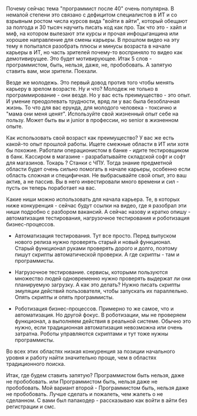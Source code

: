 Почему сейчас тема "программист после 40" очень популярна. В немалой степени это связано с дефицитом специалистов в ИТ и  со взрывным ростом числа курсов вида "войти в айти", который обещают за полгода и 30 тысяч научить писать код как про. Так что это - хайп и миф, на котором вылезают эти курсы и прочая инфоцыганщина или хорошее направление для смены карьеры. В прошлом видео на эту тему я попытался разобрать плюсы и минусы возраста в начале карьеры в ИТ, но часть зрителей почему-то восприняло то видео как демотивирущее. Это будет мотивирующее. Итак 5 слов - программистом, быть, нельзя, даже, не, пробобовать. А запятую ставить вам, мои зрители. Поехали. 

Везде же молодежь. Это первый довод против того чтобы менять карьеру в зрелом возрасте. Ну и что? Молодеж не только в программирование - они везде. Но у вас есть преимущество - это опыт. И умение преодолевать трудности, вряд ли у вас была безоблачная жизнь. То что для вас ерунда, для молодого человека - токсично и "мама они меня ценят". Используйте свой жизненный опыт себе на пользу. Может быть вы и junior в профессии, но senior в жизненном опыте. 

Как использовать свой возраст как преимущество? У вас же есть какой-то опыт прошлой работы. Ищете смежные области в ИТ или хотя бы похожие. Работали операционистом в банке - идите тестировщиком в банк. Кассиром в магазине - разрабатывайте складской софт и софт для магазинов. Токарь ? Станки с ЧПУ. Тогда знание предметной области будет очень сильно помогать в начале карьеры, особенно если область сложная и специфичная. Не выбрасывайте свой опыт, это ваш актив, а не пассив. Вы в него инвестировали много времени и сил - пусть он теперь поработает на вас. 

Какие ниши можно использовать для начала карьера. Те, в которых ниже конкуренция - сейчас будут ссылки на видео, где я разобрал эти ниши подробно с разбором вакансий. А сейчас назову и кратко опишу - автоматизация тестирования, нагрузочное тестирования и роботизация бизнес-процессов. 

- Автоматизация тестирования. Тут все просто. Перед выпуском нового релиза нужно проверять старый и новый функционал. Старый функционал руками проверять дорого и долго, поэтому пишут скрипты автоматической проверки. А где скрипты - там и программисты. 

- Нагрузочное тестирование. сервисы, которыми пользуются множество людей одновременно нужно проверять выдержат ли они планируемую загрузку. А как это делать? Нужно писать скрипты эмуляции действий пользователя, чтобы запускать их параллельно. Опять скрипты и опять программисты. 

- Роботизация бизнес-процессов. Примерно то же самое, что и автоматизация. Но другой фокус. В роботизации, мы не проверяем функционал, а выполняем действия в реальной системе. Обычно это нужно, если традиционная автоматизация невозможна или очень затратна. Роботы управляются скриптами и тут тоже нужны программисты. 

Во всех этих областях низкая конкуренция за позиции начального уровня и работу найти значительно проще, чем в областях традиционного поиска. 

Итак, где будем ставить запятую? Программистом быть нельзя, даже не пробобовать. или Программистом быть, нельзя даже не пробобовать. Мой вариант второй - Программистом быть, нельзя даже не пробобовать. Лучше сделать и пожалеть, чем жалеть о не сделанном. С вами был папакодер - рассказываю как войти в айти без регистрации и смс. 